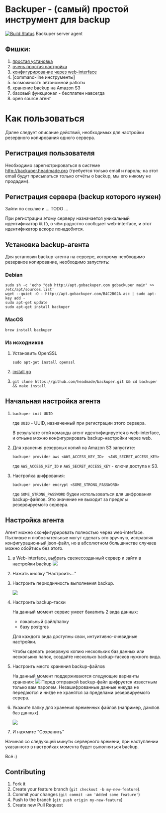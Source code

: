 Backuper - (самый) простой инструмент для backup
========
[![Build Status](https://drone.io/github.com/headmade/backuper/status.png)](https://drone.io/github.com/headmade/backuper/latest)
Backuper server agent


## Фишки:
1. [простая установка](#Установка)
2. [очень простая настройка](#config)
2. [конфигурирование через web-interface](#control)
3. [command-line инструменты]
4. возможность автономной работы
5. хранение backup на Amazon S3
6. базовый функционал - бесплатен навсегда
7. open source агент

# Как пользоваться

Далее следует описание действий, необходимых для настройки резервного копирования одного сервера.

## Регистрация пользователя

Необходимо зарегистрироваться в системе
http://backuper.headmade.pro
(требуется только email и пароль; на этот email будут присылаться только отчёты о backup, мы его никому не продадим).


## Регистрация сервера (backup которого нужен)

Зайти по ссылке и ... TODO ...

При регистрации этому серверу назначается уникальный идентификатор `UUID`, о чём радостно сообщает web-interface, и этот идентификатор вскоре понадобится.


## Установка backup-агента

Для установки backup-агента на сервере, которому необходимо резервное копирование, необходимо запустить:

### Debian

```
sudo sh -c 'echo "deb http://apt.gobackuper.com gobackuper main" >> /etc/apt/sources.list'
wget --quiet -O - http://apt.gobackuper.com/B4C2B02A.asc | sudo apt-key add -
sudo apt-get update
sudo apt-get install backuper
```


### MacOS

`brew install backuper`

### Из исходников

1. Установить OpenSSL
   
   `sudo apt-get install openssl`

1. [install go](https://golang.org/dl/)
2. `git clone https://github.com/headmade/backuper.git && cd backuper && make install`

## Начальная настройка агента

1. `backuper init UUID`

    где `UUID` - UUID, назначенный при регистрации этого сервера.
    
    В результате этой команды агент идентифицируется в web-interface,
    и отныне можно конфигурировать backup-настройки через web.

2. Для хранения резервных копий на Amazon S3 запустите:

    `backuper provider aws <AWS_ACCESS_KEY_ID>  <AWS_SECRET_ACCESS_KEY>`
    
    где `AWS_ACCESS_KEY_ID` и `AWS_SECRET_ACCESS_KEY` - ключи доступа к S3.

3. Настройка шифрования:

    `backuper provider encrypt <SOME_STRONG_PASSWORD>`
    
    где `SOME_STRONG_PASSWORD` будеи использоваться для шифрования backup-файлов. Это значение не выходит за пределы резервируемого сервера.



## Настройка агента

Агент можно сконфигурировать полностью через web-interface.
Пытливые и любознательные могут сделать это вручную, исправляя конфигурационный json-файл, но в абсолютном большинстве случаев можно обойтись без этого.

1. в Web-interface, выбрать свежесозданный сервер и зайти в настройки backup
![](http://puu.sh/c34dA/919f4f322e.png)

2. Нажать кнопку "Настроить..."

3. Настроить периодичность выполнения backup.

    ![](http://puu.sh/c36he/43ca5f5601.png)

4. Настроить backup-таски

    На данный момент сервис умеет бакапить 2 вида данных:
    - локальный файл/папку
    - базу postgres
    
    Для каждого вида доступны свои, интуитивно-очевидные настройки.
    
    Чтобы сделать резервную копию нескольких баз данных или нескольких папок, создайте несколько backup-тасков нужного вида.

5. Настроить место хранения backup-файлов

    На данный момент поддерживаются следующие варианты хранения:
    ![](http://puu.sh/c35sz/27439f0e45.png)
    Перед отправкой backup-файл шифруется известным только вам паролем.
    Незашифрованные данные никуда не передаются и нигде не хранятся за пределами резервируемого серера.

6. Укажите папку для хранения временных файлов (например, дампов баз данных).

    ![](http://puu.sh/c36nB/af2c44a43e.png)

7. И нажмите "Сохранить"

Начиная со следующей минуты серверного времени, при наступлении указанного в настройках момента будет выполняться backup.

Всё :)



## Contributing

1. Fork it
2. Create your feature branch (```git checkout -b my-new-feature```).
3. Commit your changes (```git commit -am 'Added some feature'```)
4. Push to the branch (```git push origin my-new-feature```)
5. Create new Pull Request
